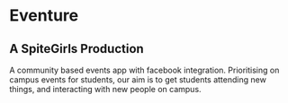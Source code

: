 # Eventure

## A SpiteGirls Production

A community based events app with facebook integration. 
Prioritising on campus events for students, our aim is to get students attending new things, 
and interacting with new people on campus.

